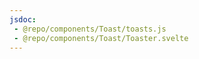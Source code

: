 ```yaml
---
jsdoc:
 - @repo/components/Toast/toasts.js
 - @repo/components/Toast/Toaster.svelte
---
```


<script>
  import { Demo } from '$lib/components';
</script>

<Demo name='Toasts-ios' />
